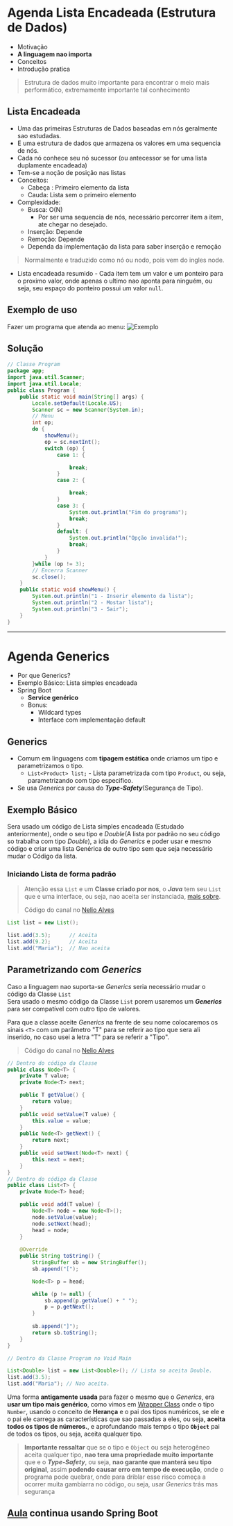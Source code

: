 # Agenda Lista Encadeada (Estrutura de Dados)

- Motivação
- **A linguagem nao importa**
- Conceitos
- Introdução pratica
> Estrutura de dados muito importante para encontrar o meio mais performático, extremamente importante tal conhecimento

## Lista Encadeada

- Uma das primeiras Estruturas de Dados baseadas em nós geralmente sao estudadas.
- E uma estrutura de dados que armazena os valores em uma sequencia de nós.
- Cada nó conhece seu nó sucessor (ou antecessor se for uma lista duplamente encadeada)
- Tem-se a noção de posição nas listas
- Conceitos:
    - Cabeça : Primeiro elemento da lista
    - Cauda: Lista sem o primeiro elemento
- Complexidade:
    - Busca: O(N)
        - Por ser uma sequencia de nós, necessário percorrer item a item, ate chegar no desejado.
    - Inserção: Depende
    - Remoção: Depende
    - Dependa da implementação da lista para saber inserção e remoção
> Normalmente e traduzido como nó ou nodo, pois vem do ingles node.
- Lista encadeada resumido - Cada item tem um valor e um ponteiro para o proximo valor, onde apenas o ultimo nao aponta para ninguém, ou seja, seu espaço do ponteiro possui um valor `null`.

## Exemplo de uso

Fazer um programa que atenda ao menu:
![Exemplo](./encadeadaGenerics/exemploProblema.jpg)

## Solução
```java
// Classe Program
package app;
import java.util.Scanner;
import java.util.Locale;
public class Program {
    public static void main(String[] args) {
        Locale.setDefault(Locale.US);
        Scanner sc = new Scanner(System.in);
        // Menu
        int op;
        do {
            showMenu();
            op = sc.nextInt();
            switch (op) {
                case 1: {

                    break;
                }
                case 2: {

                    break;
                }
                case 3: {
                    System.out.println("Fim do programa");
                    break;
                }
                default: {
                    System.out.println("Opção invalida!");
                    break;
                }
            }
        }while (op != 3);
        // Encerra Scanner
        sc.close();
    }
    public static void showMenu() {
        System.out.println("1 - Inserir elemento da lista");
        System.out.println("2 - Mostar lista");
        System.out.println("3 - Sair");
    }
}
```

---

# Agenda Generics

- Por que Generics?
- Exemplo Básico: Lista simples encadeada
- Spring Boot
    - **Service genérico**
    - Bonus:
        - Wildcard types
        - Interface com implementação default
        
## Generics

- Comum em linguagens com **tipagem estática** onde criamos um tipo e parametrizamos o tipo.
    - `List<Product> list;` - Lista parametrizada com tipo `Product`, ou seja, parametrizando com tipo especifico.
- Se usa *Generics* por causa do ***Type-Safety***(Segurança de Tipo).

## Exemplo Básico

Sera usado um código de Lista simples encadeada (Estudado anteriormente), onde o seu tipo e *Double*(A lista por padrão no seu código so trabalha com tipo *Double*), a idia do *Generics* e poder usar e mesmo código e criar uma lista Genérica de outro tipo sem que seja necessário mudar o Código da lista.

### Iniciando Lista de forma padrão

> Atenção essa `List` e um **Classe criado por nos**, o ***Java*** tem seu `List` que e uma interface, ou seja, nao aceita ser instanciada, [mais sobre](./26-listas.md).
>
> Código do canal no [Nelio Alves](https://www.youtube.com/watch?v=XuR756Q37bk)
```java
List list = new List();

list.add(3.5);      // Aceita
list.add(9.2);      // Aceita
list.add("Maria");  // Nao aceita
```

## Parametrizando com *Generics*

Caso a linguagem nao suporta-se *Generics* seria necessário mudar o código da Classe `List`  
Sera usado o mesmo código da Classe `List` porem usaremos um ***Generics*** para ser compatível com outro tipo de valores.  

Para que a classe aceite *Generics* na frente de seu nome colocaremos os sinais `<T>` com um parâmetro "T" para se referir ao tipo que sera ali inserido, no caso usei a letra "T" para se referir a "Tipo".
> Código do canal no [Nelio Alves](https://www.youtube.com/watch?v=XuR756Q37bk)
```java
// Dentro do código da Classe
public class Node<T> {
    private T value;
    private Node<T> next;

    public T getValue() {
        return value;
    }
    public void setValue(T value) {
        this.value = value;
    }
    public Node<T> getNext() {
        return next;
    }
    public void setNext(Node<T> next) {
        this.next = next;
    }
}
// Dentro do código da Classe
public class List<T> {
    private Node<T> head;

    public void add(T value) {
        Node<T> node = new Node<T>();
        node.setValue(value);
        node.setNext(head);
        head = node;
    }
    
    @Override
    public String toString() {
        StringBuffer sb = new StringBuffer();
        sb.append("[");

        Node<T> p = head;

        while (p != null) {
            sb.append(p.getValue() + " ");
            p = p.getNext();
        }
        
        sb.append("]");
        return sb.toString();
    }
}

// Dentro da Classe Program no Void Main

List<Double> list = new List<Double>(); // Lista so aceita Double.
list.add(3.5);
list.add("Maria"); // Nao aceita.
```
Uma forma **antigamente usada** para fazer o mesmo que o *Generics*, era **usar um tipo mais genérico**, como vimos em [Wrapper Class](./24-boxingUnboxingWrapper.md) onde o tipo `Number`, usando o conceito de **Herança** e o pai dos tipos numéricos, se ele e o pai ele carrega as características que sao passadas a eles, ou seja, **aceita todos os tipos de números.**, e aprofundando mais temps o tipo **`Object`** pai de todos os tipos, ou seja, aceita qualquer tipo.

> **Importante ressaltar** que se o tipo e `Object` ou seja heterogêneo aceita qualquer tipo, **nao tera uma propriedade muito importante** que e o ***Type-Safety***, ou seja, **nao garante que manterá seu tipo original**, assim **podendo causar erro em tempo de execução**, onde o programa pode quebrar, onde para driblar esse risco começa a ocorrer muita gambiarra no código, ou seja, usar *Generics* trás mas segurança

## [Aula](https://www.youtube.com/watch?v=XuR756Q37bk&t=2168s&ab_channel=DevSuperior) continua usando Spring Boot 
